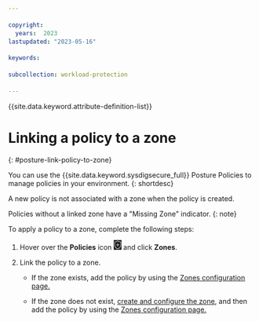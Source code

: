 ```yaml
---

copyright:
  years:  2023
lastupdated: "2023-05-16"

keywords:

subcollection: workload-protection

---
```


{{site.data.keyword.attribute-definition-list}}

# Linking a policy to a zone
{: #posture-link-policy-to-zone}

You can use the {{site.data.keyword.sysdigsecure_full}} Posture Policies to manage policies in your environment.
{: shortdesc}


A new policy is not associated with a zone when the policy is created.

Policies without a linked zone have a "Missing Zone" indicator.
{: note}

To apply a policy to a zone, complete the following steps:

1. Hover over the **Policies** icon ![Policies icon](/images/policies.png "Policies") and click **Zones**.

2. Link the policy to a zone.

   * If the zone exists, add the policy by using the [Zones configuration page.](/docs/workload-protection?topic=workload-protection-zone-policy)

   * If the zone does not exist, [create and configure the zone,](/docs/workload-protection?topic=workload-protection-create-zone) and then add the policy by using the [Zones configuration page.](/docs/workload-protection?topic=workload-protection-zone-policy)
